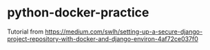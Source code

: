 # python-docker-practice

Tutorial from https://medium.com/swlh/setting-up-a-secure-django-project-repository-with-docker-and-django-environ-4af72ce037f0
